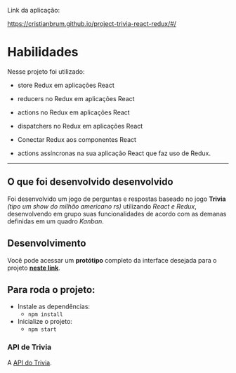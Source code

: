 Link da aplicação: 

https://cristianbrum.github.io/project-trivia-react-redux/#/



# Habilidades

Nesse projeto foi utilizado:

  - store Redux em aplicações React

  - reducers no Redux em aplicações React

  - actions no Redux em aplicações React

  - dispatchers no Redux em aplicações React

  - Conectar Redux aos componentes React

  - actions assíncronas na sua aplicação React que faz uso de Redux.

---

## O que foi desenvolvido desenvolvido

Foi desenvolvido um jogo de perguntas e respostas baseado no jogo **Trivia** _(tipo um show do milhão americano rs)_ utilizando _React e Redux_, desenvolvendo em grupo suas funcionalidades de acordo com as demanas definidas em um quadro _Kanban_.

## Desenvolvimento

Você pode acessar um **protótipo** completo da interface desejada para o projeto [**neste link**](https://www.figma.com/file/9XUqIwKEFBfbZn5t8MMZJY/Trivia---project?node-id=0%3A1).


## Para roda o projeto:

  * Instale as dependências:
    * `npm install`
  * Inicialize o projeto:
    * `npm start`

### API de Trivia

A [API do Trivia](https://opentdb.com/api_config.php).
